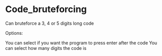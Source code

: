 # Code_bruteforcing
Can bruteforce a 3, 4 or 5 digits long code


Options:

You can select if you want the program to press enter after the code
You can select how many digits the code is
